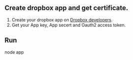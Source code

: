 ## Create dropbox app and get certificate.

1. Create your dropbox app on [Dropbox developers](https://www.dropbox.com/developers).
2. Get your App key, App secert and Oauth2 access token.


## Run

node app
 
 
